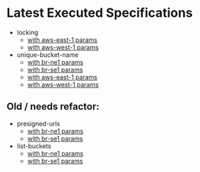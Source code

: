 # Latest Executed Specifications

- locking
  - [with aws-east-1 params](./runs/locking_test_aws-east-1.md)
  - [with aws-west-1 params](./runs/locking_test_aws-west-1.md)
- unique-bucket-name
  - [with br-ne1 params](./runs/unique-bucket-name_test_br-ne1.md)
  - [with br-se1 params](./runs/unique-bucket-name_test_br-se1.md)
  - [with aws-east-1 params](./runs/unique-bucket-name_test_aws-east-1.md)
  - [with aws-west-1 params](./runs/unique-bucket-name_test_aws-west-1.md)

## Old / needs refactor:
  - presigned-urls
    - [with br-ne1 params](./runs/presigned-urls_test_params_br-ne1.md)
    - [with br-se1 params](./runs/presigned-urls_test_params_br-se1.md)
  - list-buckets
    - [with br-ne1 params](./runs/list-buckets_test_params_br-ne1.md)
    - [with br-se1 params](./runs/list-buckets_test_params_br-se1.md)
